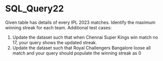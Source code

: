 # SQL_Query22

Given table has details of every IPL 2023 matches. Identify the maximum winning streak for each team. 
Additional test cases: 
1) Update the dataset such that when Chennai Super Kings win match no 17, your query shows the updated streak.
2) Update the dataset such that Royal Challengers Bangalore loose all match and your query should populate the winning streak as 0
